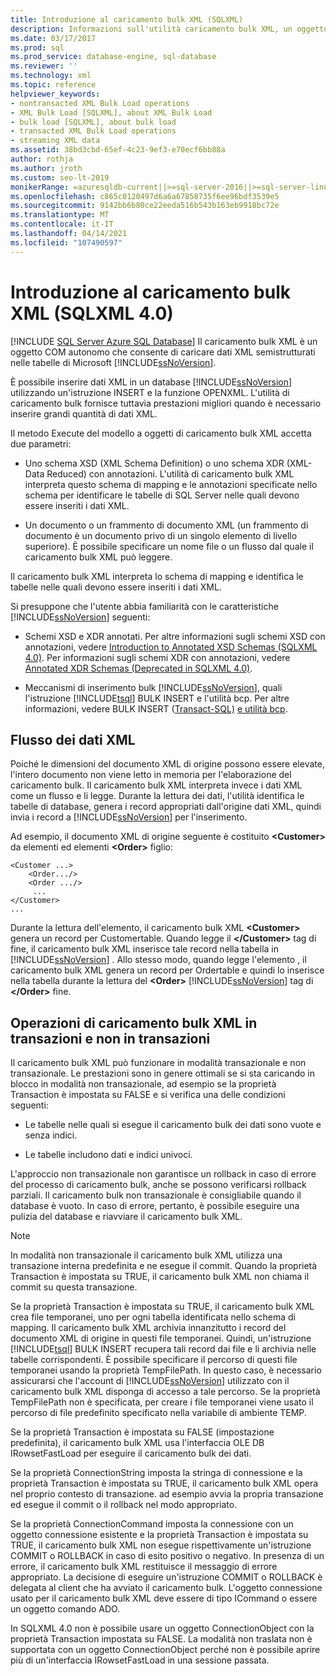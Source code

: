 ```yaml
---
title: Introduzione al caricamento bulk XML (SQLXML)
description: Informazioni sull'utilità caricamento bulk XML, un oggetto COM autonomo in SQLXML 4.0 che consente di caricare dati XML semistrutturati in Microsoft SQL Server tabelle.
ms.date: 03/17/2017
ms.prod: sql
ms.prod_service: database-engine, sql-database
ms.reviewer: ''
ms.technology: xml
ms.topic: reference
helpviewer_keywords:
- nontransacted XML Bulk Load operations
- XML Bulk Load [SQLXML], about XML Bulk Load
- bulk load [SQLXML], about bulk load
- transacted XML Bulk Load operations
- streaming XML data
ms.assetid: 38bd3cbd-65ef-4c23-9ef3-e70ecf6bb88a
author: rothja
ms.author: jroth
ms.custom: seo-lt-2019
monikerRange: =azuresqldb-current||>=sql-server-2016||>=sql-server-linux-2017||=azuresqldb-mi-current
ms.openlocfilehash: c865c0120497d6a6a67858735f6ee96bdf3539e5
ms.sourcegitcommit: 9142bb6b80ce22eeda516b543b163eb9918bc72e
ms.translationtype: MT
ms.contentlocale: it-IT
ms.lasthandoff: 04/14/2021
ms.locfileid: "107490597"
---
```

# <a name="introduction-to-xml-bulk-load-sqlxml-40"></a>Introduzione al caricamento bulk XML (SQLXML 4.0)
[!INCLUDE [SQL Server Azure SQL Database](../../../includes/applies-to-version/sql-asdb.md)]
  Il caricamento bulk XML è un oggetto COM autonomo che consente di caricare dati XML semistrutturati nelle tabelle di Microsoft [!INCLUDE[ssNoVersion](../../../includes/ssnoversion-md.md)].  
  
 È possibile inserire dati XML in un database [!INCLUDE[ssNoVersion](../../../includes/ssnoversion-md.md)] utilizzando un'istruzione INSERT e la funzione OPENXML. L'utilità di caricamento bulk fornisce tuttavia prestazioni migliori quando è necessario inserire grandi quantità di dati XML.  
  
 Il metodo Execute del modello a oggetti di caricamento bulk XML accetta due parametri:  
  
-   Uno schema XSD (XML Schema Definition) o uno schema XDR (XML-Data Reduced) con annotazioni. L'utilità di caricamento bulk XML interpreta questo schema di mapping e le annotazioni specificate nello schema per identificare le tabelle di SQL Server nelle quali devono essere inseriti i dati XML.  
  
-   Un documento o un frammento di documento XML (un frammento di documento è un documento privo di un singolo elemento di livello superiore). È possibile specificare un nome file o un flusso dal quale il caricamento bulk XML può leggere.  
  
 Il caricamento bulk XML interpreta lo schema di mapping e identifica le tabelle nelle quali devono essere inseriti i dati XML.  
  
 Si presuppone che l'utente abbia familiarità con le caratteristiche [!INCLUDE[ssNoVersion](../../../includes/ssnoversion-md.md)] seguenti:  
  
-   Schemi XSD e XDR annotati. Per altre informazioni sugli schemi XSD con annotazioni, vedere [Introduction to Annotated XSD Schemas &#40;SQLXML 4.0&#41;](../../../relational-databases/sqlxml/annotated-xsd-schemas/introduction-to-annotated-xsd-schemas-sqlxml-4-0.md). Per informazioni sugli schemi XDR con annotazioni, vedere [Annotated XDR Schemas &#40;Deprecated in SQLXML 4.0&#41;](../../../relational-databases/sqlxml/annotated-xsd-schemas/annotated-xdr-schemas-deprecated-in-sqlxml-4-0.md).  
  
-   Meccanismi di inserimento bulk [!INCLUDE[ssNoVersion](../../../includes/ssnoversion-md.md)], quali l'istruzione [!INCLUDE[tsql](../../../includes/tsql-md.md)] BULK INSERT e l'utilità bcp. Per altre informazioni, vedere BULK INSERT &#40;[Transact-SQL&#41;](../../../t-sql/statements/bulk-insert-transact-sql.md) [e utilità bcp](../../../tools/bcp-utility.md).  
  
## <a name="streaming-of-xml-data"></a>Flusso dei dati XML  
 Poiché le dimensioni del documento XML di origine possono essere elevate, l'intero documento non viene letto in memoria per l'elaborazione del caricamento bulk. Il caricamento bulk XML interpreta invece i dati XML come un flusso e li legge. Durante la lettura dei dati, l'utilità identifica le tabelle di database, genera i record appropriati dall'origine dati XML, quindi invia i record a [!INCLUDE[ssNoVersion](../../../includes/ssnoversion-md.md)] per l'inserimento.  
  
 Ad esempio, il documento XML di origine seguente è costituito **\<Customer>** da elementi ed elementi **\<Order>** figlio:  
  
```  
<Customer ...>  
    <Order.../>  
    <Order .../>  
     ...  
</Customer>  
...  
```  
  
 Durante la lettura dell'elemento, il caricamento bulk XML **\<Customer>** genera un record per Customertable. Quando legge il **\</Customer>** tag di fine, il caricamento bulk XML inserisce tale record nella tabella in [!INCLUDE[ssNoVersion](../../../includes/ssnoversion-md.md)] . Allo stesso modo, quando legge l'elemento , il caricamento bulk XML genera un record per Ordertable e quindi lo inserisce nella tabella durante la lettura del **\<Order>** [!INCLUDE[ssNoVersion](../../../includes/ssnoversion-md.md)] tag di **\</Order>** fine.  
  
## <a name="transacted-and-nontransacted-xml-bulk-load-operations"></a>Operazioni di caricamento bulk XML in transazioni e non in transazioni  
 Il caricamento bulk XML può funzionare in modalità transazionale e non transazionale. Le prestazioni sono in genere ottimali se si sta caricando in blocco in modalità non transazionale, ad esempio se la proprietà Transaction è impostata su FALSE e si verifica una delle condizioni seguenti:  
  
-   Le tabelle nelle quali si esegue il caricamento bulk dei dati sono vuote e senza indici.  
  
-   Le tabelle includono dati e indici univoci.  
  
 L'approccio non transazionale non garantisce un rollback in caso di errore del processo di caricamento bulk, anche se possono verificarsi rollback parziali. Il caricamento bulk non transazionale è consigliabile quando il database è vuoto. In caso di errore, pertanto, è possibile eseguire una pulizia del database e riavviare il caricamento bulk XML.  
  
> [!NOTE]  
>  In modalità non transazionale il caricamento bulk XML utilizza una transazione interna predefinita e ne esegue il commit. Quando la proprietà Transaction è impostata su TRUE, il caricamento bulk XML non chiama il commit su questa transazione.  
  
 Se la proprietà Transaction è impostata su TRUE, il caricamento bulk XML crea file temporanei, uno per ogni tabella identificata nello schema di mapping. Il caricamento bulk XML archivia innanzitutto i record del documento XML di origine in questi file temporanei. Quindi, un'istruzione [!INCLUDE[tsql](../../../includes/tsql-md.md)] BULK INSERT recupera tali record dai file e li archivia nelle tabelle corrispondenti. È possibile specificare il percorso di questi file temporanei usando la proprietà TempFilePath. In questo caso, è necessario assicurarsi che l'account di [!INCLUDE[ssNoVersion](../../../includes/ssnoversion-md.md)] utilizzato con il caricamento bulk XML disponga di accesso a tale percorso. Se la proprietà TempFilePath non è specificata, per creare i file temporanei viene usato il percorso di file predefinito specificato nella variabile di ambiente TEMP.  
  
 Se la proprietà Transaction è impostata su FALSE (impostazione predefinita), il caricamento bulk XML usa l'interfaccia OLE DB IRowsetFastLoad per eseguire il caricamento bulk dei dati.  
  
 Se la proprietà ConnectionString imposta la stringa di connessione e la proprietà Transaction è impostata su TRUE, il caricamento bulk XML opera nel proprio contesto di transazione. ad esempio avvia la propria transazione ed esegue il commit o il rollback nel modo appropriato.  
  
 Se la proprietà ConnectionCommand imposta la connessione con un oggetto connessione esistente e la proprietà Transaction è impostata su TRUE, il caricamento bulk XML non esegue rispettivamente un'istruzione COMMIT o ROLLBACK in caso di esito positivo o negativo. In presenza di un errore, il caricamento bulk XML restituisce il messaggio di errore appropriato. La decisione di eseguire un'istruzione COMMIT o ROLLBACK è delegata al client che ha avviato il caricamento bulk. L'oggetto connessione usato per il caricamento bulk XML deve essere di tipo ICommand o essere un oggetto comando ADO.  
  
 In SQLXML 4.0 non è possibile usare un oggetto ConnectionObject con la proprietà Transaction impostata su FALSE. La modalità non traslata non è supportata con un oggetto ConnectionObject perché non è possibile aprire più di un'interfaccia IRowsetFastLoad in una sessione passata.  
  
  
